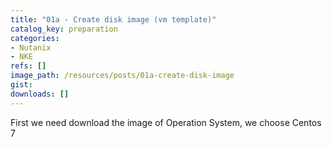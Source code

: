 ```yaml
---
title: "01a - Create disk image (vm template)"
catalog_key: preparation
categories:
- Nutanix
- NKE
refs: []
image_path: /resources/posts/01a-create-disk-image
gist: 
downloads: []
---
```


First we need download the image of Operation System, we choose Centos 7